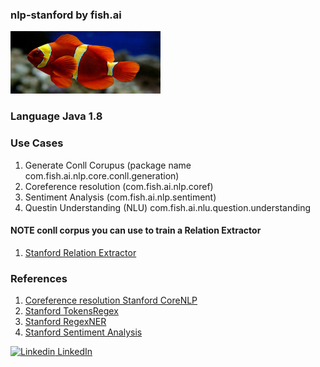 ### nlp-stanford by fish.ai

<img src="imgs/fish.jpg"  width="240" height="100" alt="Why fish.ai because fish is beautiful, as is AI">

### Language Java 1.8

### Use Cases

1. Generate Conll Corupus (package name com.fish.ai.nlp.core.conll.generation)
2. Coreference resolution (com.fish.ai.nlp.coref)
3. Sentiment Analysis (com.fish.ai.nlp.sentiment)
4. Questin Understanding (NLU) com.fish.ai.nlu.question.understanding

#### NOTE conll corpus you can use to train a Relation Extractor
1. [Stanford Relation Extractor](https://nlp.stanford.edu/software/relationExtractor.html)

### References
1. [Coreference resolution Stanford CoreNLP](https://nlp.stanford.edu/projects/coref.shtml)
2. [Stanford TokensRegex](https://nlp.stanford.edu/software/tokensregex.html)
3. [Stanford RegexNER](https://nlp.stanford.edu/software/regexner.html)
4. [Stanford Sentiment Analysis](https://nlp.stanford.edu/sentiment/)



[![Linkedin](https://i.stack.imgur.com/gVE0j.png) LinkedIn](https://www.linkedin.com/in/iitrsamrat/)
